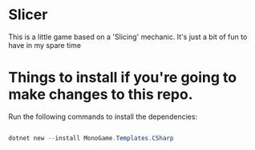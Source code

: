 # Slicer
This is a little game based on a 'Slicing' mechanic. It's just a bit of fun to have in my spare time

# Things to install if you're going to make changes to this repo.
Run the following commands to install the dependencies:
```powershell

dotnet new --install MonoGame.Templates.CSharp

```